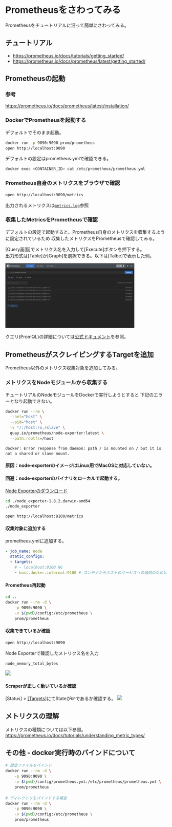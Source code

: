 # Prometheusをさわってみる
Prometheusをチュートリアルに沿って簡単にさわってみる。

## チュートリアル
- https://prometheus.io/docs/tutorials/getting_started/
- https://prometheus.io/docs/prometheus/latest/getting_started/

## Prometheusの起動
### 参考 
https://prometheus.io/docs/prometheus/latest/installation/

### DockerでPrometheusを起動する
デフォルトでそのまま起動。
```sh
docker run -p 9090:9090 prom/prometheus
open http://localhost:9090
```
デフォルトの設定はprometheus.ymlで確認できる。
```sh
docker exec <CONTAINER_ID> cat /etc/prometheus/prometheus.yml
```

### Prometheus自身のメトリクスをブラウザで確認
```sh
open http://localhost:9090/metrics
```
出力されるメトリクスは[`metrics.log`](https://github.com/d4y8/learning-labs/blob/main/prometheus/metrics.log)参照

### 収集したMetricsをPrometheusで確認
デフォルトの設定で起動すると、Prometheus自身のメトリクスを収集するように設定されているため
収集したメトリクスをPrometheusで確認してみる。

[Query画面]でメトリクス名を入力して[Execute]ボタンを押下する。  
出力形式は[Table]か[Graph]を選択できる。以下は[Talbe]で表示した例。

  <img src="./images/query-prometheus-metrics.png" width="80%">

クエリ(PromQL)の詳細については[公式ドキュメント](https://prometheus.io/docs/prometheus/latest/querying/basics/)を参照。

## PrometheusがスクレイピングするTargetを追加
Prometheus以外のメトリクス収集対象を追加してみる。

### メトリクスをNodeモジュールから収集する
チュートリアルのNodeモジュールをDockerで実行しようとすると
下記のエラーとなり起動できない。
```sh
docker run --rm \
  --net="host" \
  --pid="host" \
  -v "/:/host:ro,rslave" \
  quay.io/prometheus/node-exporter:latest \
  --path.rootfs=/host
```
```log
docker: Error response from daemon: path / is mounted on / but it is not a shared or slave mount.
```

#### 原因：node-exporterのイメージはLinux用でMacOSに対応していない。
#### 回避：node-exporterのバイナリをローカルで起動する。
[Node Exporterのダウンロード](https://prometheus.io/download/#node_exporter)

```sh
cd ./node_exporter-1.8.2.darwin-amd64
./node_exporter
```
```
open http://localhost:9100/metrics
```
#### 収集対象に追加する
prometheus.ymlに追加する。
```yaml
- job_name: node
  static_configs:
  - targets: 
    # - localhost:9100 NG
    - host.docker.internal:9100 # コンテナからホストのサービスへの通信のためlocalhostではなく、host.docker.internal
```

#### Prometheus再起動
```sh
cd ..
docker run --rm -d \
    -p 9090:9090 \
    -v $(pwd)/config:/etc/prometheus \
    prom/prometheus
```
#### 収集できているか確認
```sh
open http://localhost:9090
```
Node Exporterで確認したメトリクス名を入力
```
node_memory_total_bytes
```
<img src="./images/query-node.png" width="80%">

#### Scraperが正しく動いているか確認
[Status] > [\[Targets\]](http://localhost:9090/targets)にてStateが`UP`であるか確認する。
<img src="./images/targets.png" width="80%">

## メトリクスの理解
メトリクスの種類については以下参照。  
https://prometheus.io/docs/tutorials/understanding_metric_types/

## その他 - docker実行時のバインドについて
```sh
# 設定ファイルをバインド
docker run --rm -d \
    -p 9090:9090 \
    -v $(pwd)/config/prometheus.yml:/etc/prometheus/prometheus.yml \
    prom/prometheus

# ディレクトリをバインドする場合
docker run --rm -d \
    -p 9090:9090 \
    -v $(pwd)/config:/etc/prometheus \
    prom/prometheus
```

